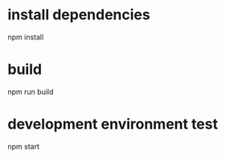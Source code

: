 # install dependencies
npm install

# build 
npm run build

# development environment test
npm start